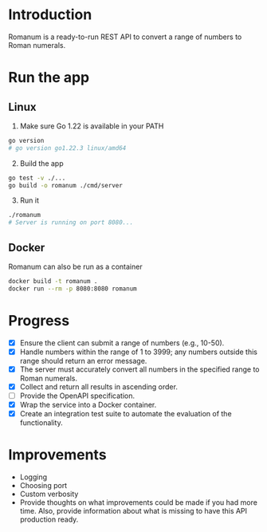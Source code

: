 # Introduction
Romanum is a ready-to-run REST API to convert a range of numbers to Roman numerals.

# Run the app
## Linux
1. Make sure Go 1.22 is available in your PATH
```bash
go version
# go version go1.22.3 linux/amd64
```
2. Build the app 
```bash
go test -v ./...
go build -o romanum ./cmd/server
```
3. Run it
```bash
./romanum
# Server is running on port 8080...
```
## Docker
Romanum can also be run as a container

```bash
docker build -t romanum .
docker run --rm -p 8080:8080 romanum
```

# Progress
- [x] Ensure the client can submit a range of numbers (e.g., 10-50).
- [x] Handle numbers within the range of 1 to 3999; any numbers outside this range should return an error message.
- [x] The server must accurately convert all numbers in the specified range to Roman numerals.
- [x] Collect and return all results in ascending order.
- [ ] Provide the OpenAPI specification.
- [x] Wrap the service into a Docker container.
- [x] Create an integration test suite to automate the evaluation of the functionality.

# Improvements
- Logging
- Choosing port
- Custom verbosity
- Provide thoughts on what improvements could be made if you had more time. Also, provide information about what is missing to have this API production ready.
